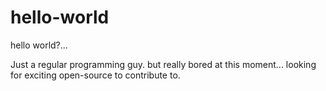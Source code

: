 # hello-world
hello world?...

Just a regular programming guy. but really bored at this moment... looking for exciting open-source to contribute to.
